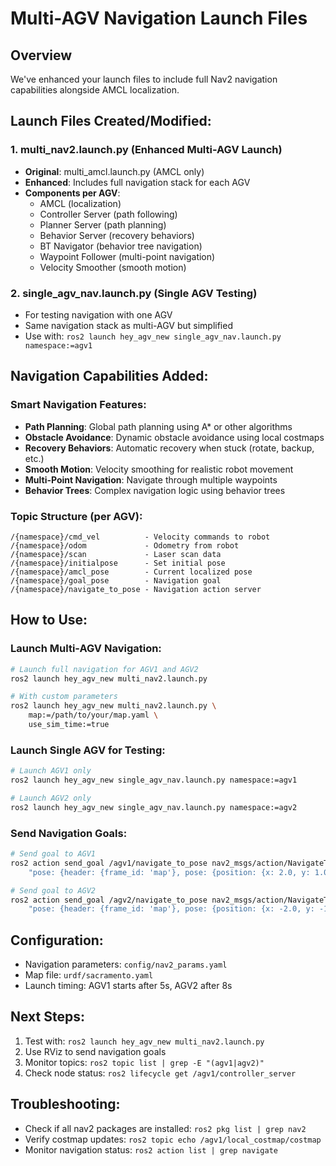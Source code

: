# Multi-AGV Navigation Launch Files

## Overview
We've enhanced your launch files to include full Nav2 navigation capabilities alongside AMCL localization.

## Launch Files Created/Modified:

### 1. multi_nav2.launch.py (Enhanced Multi-AGV Launch)
- **Original**: multi_amcl.launch.py (AMCL only)  
- **Enhanced**: Includes full navigation stack for each AGV
- **Components per AGV**:
  - AMCL (localization)
  - Controller Server (path following)
  - Planner Server (path planning)
  - Behavior Server (recovery behaviors)
  - BT Navigator (behavior tree navigation)
  - Waypoint Follower (multi-point navigation)
  - Velocity Smoother (smooth motion)

### 2. single_agv_nav.launch.py (Single AGV Testing)
- For testing navigation with one AGV
- Same navigation stack as multi-AGV but simplified
- Use with: `ros2 launch hey_agv_new single_agv_nav.launch.py namespace:=agv1`

## Navigation Capabilities Added:

### Smart Navigation Features:
- **Path Planning**: Global path planning using A* or other algorithms
- **Obstacle Avoidance**: Dynamic obstacle avoidance using local costmaps
- **Recovery Behaviors**: Automatic recovery when stuck (rotate, backup, etc.)
- **Smooth Motion**: Velocity smoothing for realistic robot movement
- **Multi-Point Navigation**: Navigate through multiple waypoints
- **Behavior Trees**: Complex navigation logic using behavior trees

### Topic Structure (per AGV):
```
/{namespace}/cmd_vel          - Velocity commands to robot
/{namespace}/odom             - Odometry from robot
/{namespace}/scan             - Laser scan data
/{namespace}/initialpose      - Set initial pose
/{namespace}/amcl_pose        - Current localized pose
/{namespace}/goal_pose        - Navigation goal
/{namespace}/navigate_to_pose - Navigation action server
```

## How to Use:

### Launch Multi-AGV Navigation:
```bash
# Launch full navigation for AGV1 and AGV2
ros2 launch hey_agv_new multi_nav2.launch.py

# With custom parameters
ros2 launch hey_agv_new multi_nav2.launch.py \
    map:=/path/to/your/map.yaml \
    use_sim_time:=true
```

### Launch Single AGV for Testing:
```bash
# Launch AGV1 only
ros2 launch hey_agv_new single_agv_nav.launch.py namespace:=agv1

# Launch AGV2 only  
ros2 launch hey_agv_new single_agv_nav.launch.py namespace:=agv2
```

### Send Navigation Goals:
```bash
# Send goal to AGV1
ros2 action send_goal /agv1/navigate_to_pose nav2_msgs/action/NavigateToPose \
    "pose: {header: {frame_id: 'map'}, pose: {position: {x: 2.0, y: 1.0, z: 0.0}, orientation: {w: 1.0}}}"

# Send goal to AGV2
ros2 action send_goal /agv2/navigate_to_pose nav2_msgs/action/NavigateToPose \
    "pose: {header: {frame_id: 'map'}, pose: {position: {x: -2.0, y: -1.0, z: 0.0}, orientation: {w: 1.0}}}"
```

## Configuration:
- Navigation parameters: `config/nav2_params.yaml`
- Map file: `urdf/sacramento.yaml`
- Launch timing: AGV1 starts after 5s, AGV2 after 8s

## Next Steps:
1. Test with: `ros2 launch hey_agv_new multi_nav2.launch.py`
2. Use RViz to send navigation goals
3. Monitor topics: `ros2 topic list | grep -E "(agv1|agv2)"`
4. Check node status: `ros2 lifecycle get /agv1/controller_server`

## Troubleshooting:
- Check if all nav2 packages are installed: `ros2 pkg list | grep nav2`
- Verify costmap updates: `ros2 topic echo /agv1/local_costmap/costmap`
- Monitor navigation status: `ros2 action list | grep navigate`
